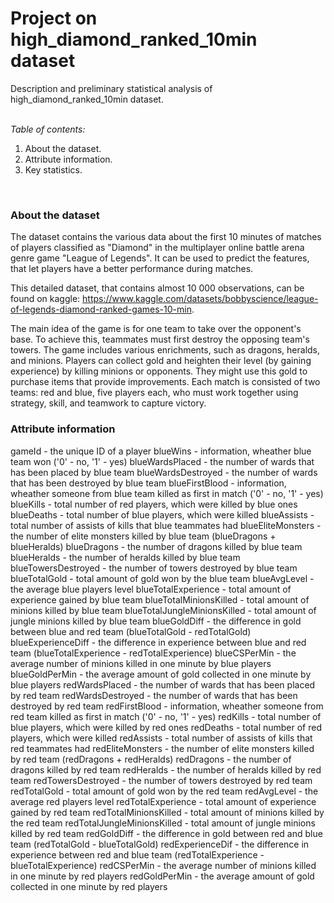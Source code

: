 # Project on high_diamond_ranked_10min dataset
Description and preliminary statistical analysis of high_diamond_ranked_10min dataset. <br>
<br>

*Table of contents:*
1. About the dataset.
2. Attribute information.
3. Key statistics.
<br>

### About the dataset
The dataset contains the various data about the first 10 minutes of matches of players classified as "Diamond" in the multiplayer online battle arena genre game "League of Legends". It can be used to predict the features, that let players have a better performance during matches. 

This detailed dataset, that contains almost 10 000 observations, can be found on kaggle: https://www.kaggle.com/datasets/bobbyscience/league-of-legends-diamond-ranked-games-10-min. 

The main idea of the game is for one team to take over the opponent's base. To achieve this, teammates must first destroy the opposing team's towers. The game includes various enrichments, such as dragons, heralds, and minions.  Players can collect gold and heighten their level (by gaining experience) by killing minions or opponents. They might use this gold to purchase items that provide improvements. Each match is consisted of two teams: red and blue, five players each, who must work together using strategy, skill, and teamwork to capture victory.


### Attribute information
gameId - the unique ID of a player
blueWins - information, wheather blue team won ('0' - no, '1' - yes)
blueWardsPlaced - the number of wards that has been placed by blue team
blueWardsDestroyed - the number of wards that has been destroyed by blue team
blueFirstBlood - information, wheather someone from blue team killed as first in match ('0' - no, '1' - yes)
blueKills - total number of red players, which were killed by blue ones
blueDeaths - total number of blue players, which were killed
blueAssists - total number of assists of kills that blue teammates had
blueEliteMonsters - the number of elite monsters killed by blue team (blueDragons + blueHeralds)
blueDragons - the number of dragons killed by blue team
blueHeralds - the number of heralds killed by blue team
blueTowersDestroyed - the number of towers destroyed by blue team
blueTotalGold - total amount of gold won by the blue team
blueAvgLevel - the average blue players level
blueTotalExperience - total amount of experience gained by blue team
blueTotalMinionsKilled - total amount of minions killed by blue team
blueTotalJungleMinionsKilled - total amount of jungle minions killed by blue team
blueGoldDiff - the difference in gold between blue and red team (blueTotalGold - redTotalGold)
blueExperienceDiff - the difference in experience between blue and red team (blueTotalExperience - redTotalExperience)
blueCSPerMin - the average number of minions killed in one minute by blue players
blueGoldPerMin - the average amount of gold collected in one minute by blue players
redWardsPlaced - the number of wards that has been placed by red team
redWardsDestroyed - the number of wards that has been destroyed by red team
redFirstBlood - information, wheather someone from red team killed as first in match ('0' - no, '1' - yes)
redKills - total number of blue players, which were killed by red ones
redDeaths - total number of red players, which were killed
redAssists - total number of assists of kills that red teammates had
redEliteMonsters - the number of elite monsters killed by red team (redDragons + redHeralds)
redDragons - the number of dragons killed by red team
redHeralds - the number of heralds killed by red team
redTowersDestroyed - the number of towers destroyed by red team
redTotalGold - total amount of gold won by the red team
redAvgLevel - the average red players level
redTotalExperience - total amount of experience gained by red team
redTotalMinionsKilled - total amount of minions killed by the red team
redTotalJungleMinionsKilled - total amount of jungle minions killed by red team
redGoldDiff - the difference in gold between red and blue team (redTotalGold - blueTotalGold)
redExperienceDif - the difference in experience between red and blue team (redTotalExperience - blueTotalExperience)
redCSPerMin - the average number of minions killed in one minute by red players
redGoldPerMin - the average amount of gold collected in one minute by red players
